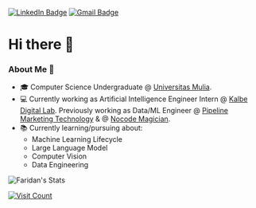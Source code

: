 [![LinkedIn Badge](https://img.shields.io/badge/faridan-0A66C2?logo=linkedin&logoColor=fff&style=flat&href=https://www.linkedin.com/in/muh-faridan-sutariya-2304b41b7/)](https://www.linkedin.com/in/muh-faridan-sutariya-2304b41b7/) [![Gmail Badge](https://img.shields.io/badge/sutariyaf27@gmail.com-EA4335?logo=gmail&logoColor=fff&style=flat&href=mailto:sutariyaf27@gmail.com)](mailto:sutariyaf27@gmail.com)

# Hi there 👋 

### About Me 🤔

- 🎓 Computer Science Undergraduate @ [Universitas Mulia](https://universitasmulia.ac.id/).
- 💻 Currently working as Artificial Intelligence Engineer Intern @ [Kalbe Digital Lab](https://www.kalbe.co.id/en). Previously working as Data/ML Engineer @ [Pipeline Marketing Technology](https://pipeline.co.id/en/) & @ [Nocode Magician](https://www.nocodemagician.com/).
- 📚 Currently learning/pursuing about:
  - Machine Learning Lifecycle
  - Large Language Model
  - Computer Vision
  - Data Engineering

![Faridan's Stats](https://github-readme-stats.vercel.app/api?username=MuhFaridanSutariya&theme=material-palenight&show_icons=true&hide_border=true&count_private=true)

[![Visit Count](https://visitcount.itsvg.in/api?id=MuhFaridanSutariya&label=Profile%20Views&pretty=false)](https://visitcount.itsvg.in)
